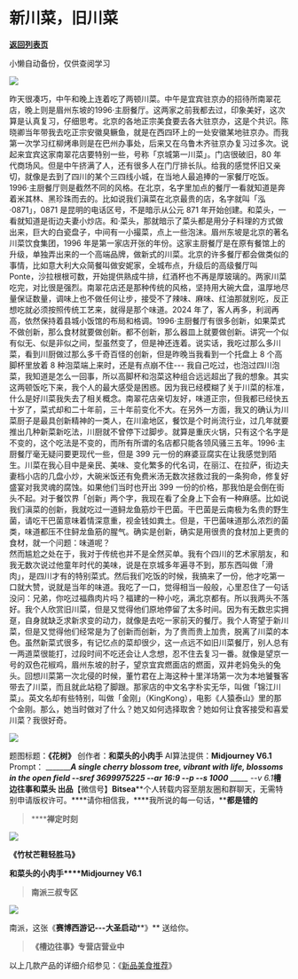 # 新川菜，旧川菜

[**返回列表页**](/gzh/槽边往事)

小懒自动备份，仅供查阅学习

![](https://mmbiz.qpic.cn/mmbiz_jpg/Ia6gU9JNtkr0RtC3ibDvHGs0U6ERS3KAkVZNhBA3iagzicBYWWb2fib1hWYKXV6kvvgialI0ddk30vQbh5HHyIhPoJg/640?wx_fmt=jpeg&from;=appmsg)

昨天很凑巧，中午和晚上连着吃了两顿川菜。中午是宜宾驻京办的招待所南翠花店，晚上则是眉州东坡的1996·主厨餐厅。这两家之前我都去过，印象美好，这次算是认真复习，仔细思考。北京的各地正宗美食要去各大驻京办，这是个共识。陈晓卿当年带我去吃正宗安徽臭鳜鱼，就是在西四环上的一处安徽某地驻京办。而我第一次学习红柳烤串则是在巴州办事处，后来又在乌鲁木齐驻京办复习过多次。说起来宜宾这家南翠花店要特别一些，号称「京城第一川菜」。门店很破旧，80
年代商场风。但是中午挤满了人，还有很多人在门厅排长队。给我的感觉怀旧又亲切，就像是去到了四川的某个三四线小城，在当地人最追捧的一家餐厅吃饭。  
1996·主厨餐厅则是截然不同的风格。在北京，名字里加点的餐厅一看就知道是奔着米其林、黑珍珠而去的。比如说我们滇菜在北京最贵的店，名字就叫「泓·0871」，0871
是昆明的电话区号，不是暗示从公元 871
年开始创建。和菜头，一看就知道是街边夫妻小炒店。和·菜头，那就暗示了菜头都是用分子料理的方式做出来，巨大的白瓷盘子，中间有一小撮菜，点上一些泡沫。眉州东坡是北京的著名川菜饮食集团，1996
年是第一家店开张的年份。这家主厨餐厅是在原有餐馆上的升级，单独弄出来的一个高端品牌，做新式的川菜。北京的许多餐厅都会做类似的事情，比如意大利大众简餐叫做安妮家，全城布点，升级后的高级餐厅叫
Ponte，沙拉根根可数，开始提供熟成牛排，红酒杯也不再是厚玻璃的。两家川菜吃完，对比很是强烈。南翠花店还是那种传统的风格，坚持用大碗大盘，温厚地尽量保证数量，调味上也不做任何让步，接受不了辣味、麻味、红油那就别吃，反正想吃就必须按照传统工艺来，就得是那个味道。2024
年了，客人再多，利润再高，依然保持着县城小饭馆的布局和格调。1996·主厨餐厅有很多创新，如果菜式不做创新，那么食材就要做创新。都不创新，那么器皿上就要做创新。讲究一个似有似无、似是非似之间，型虽然变了，但是神还连着。说实话，我吃过那么多川菜，看到川厨做过那么多千奇百怪的创新，但是昨晚当我看到一个托盘上
8 个高脚杯里放着 8 种泡菜端上来时，还是有点崩不住---
我自己吃过，也泡过四川泡菜，我知道是怎么一回事，所以高脚杯和泡菜这种组合远远超出了我的想象。其实这两顿饭吃下来，我个人的最大感受是困惑。因为我已经模糊了关于川菜的标准，什么是好川菜我失去了相关概念。南翠花店亲切友好，味道正宗，但我都已经快五十岁了，菜式却和二十年前，三十年前变化不大。在另外一方面，我又的确认为川菜厨子是最具创新精神的一类人，在川渝地区，餐饮是个时尚流行业，过几年就要推出几种新菜新吃法，川厨就不曾停下过脚步。就算是重庆火锅，只有这个名字是不变的，这个吃法是不变的，而所有所谓的名店都只能各领风骚三五年。1996·主厨餐厅毫无疑问要更现代一些，但是
399
元一份的麻婆豆腐实在让我感觉到陌生。川菜在我心目中是亲民、美味、变化繁多的代名词，在丽江、在拉萨，街边夫妻档小店的几盘小炒，大碗米饭还有免费米汤无数次拯救过我的一条狗命，修复好盛宴对我灵魂的腐蚀。如果他们当时也开出
399
一份的价格，那我怕是会倒在街头不起。对于餐饮界「创新」两个字，我现在看了全身上下会有一种麻感。比如说我们滇菜的创新，我就吃过一道鲟龙鱼筋炒干巴菌。干巴菌是云南极为名贵的野生菌，请吃干巴菌意味着情深意重，视金钱如粪土。但是，干巴菌味道那么浓烈的菌类，味道都压不住鲟龙鱼筋的腥气。确实是创新，确实是用很贵的食材加上更贵的食材，就一个问题：味道呢？  
然而尴尬之处在于，我对于传统也并不是全然买单。我有个四川的艺术家朋友，和我无数次说过他童年时代的美味，说是在京城多年遍寻不到，那东西叫做「滑肉」，是四川才有的特别菜式。然后我们吃饭的时候，我搞来了一份，他才吃第一口就大赞，说就是当年的味道。我吃了一口，觉得相当一般般，心里忍住了一句话没问：兄弟，你吃过福鼎肉片吗？福建的一种小吃，满北京都有。所以我两头不落好。我个人欣赏旧川菜，但是又觉得他们原地停留了太多时间。因为有无数忠实拥趸，自身就缺乏求新求变的动力，就像是去吃一家前天的餐厅。我个人寄望于新川菜，但是又觉得他们经常是为了创新而创新，为了贵而贵上加贵，脱离了川菜的本色。虽然新菜式很多，有记忆点的菜却很少，这一点远不如旧川菜餐厅，别人总有一两道菜很能打，过段时间不吃还会让人念想，忍不住去复习一番。就像是望京一号的双色花椒鸡，眉州东坡的肘子，望京宜宾燃面店的燃面，双井老妈兔头的兔头。回想川菜第一次北侵的时候，董竹君在上海这种十里洋场第一次为本地饕餮客带去了川菜，而且就此站稳了脚跟。那家店的中文名字朴实无华，叫做「锦江川菜」。英文名却有些特别，叫做「金刚」（KingKong），电影《人猿泰山》里的那个金刚。那么，她当时做对了什么？她又如何选择取舍？她如何让食客接受和喜爱川菜？我很好奇。

![](https://mmbiz.qpic.cn/mmbiz_jpg/Ia6gU9JNtkr0RtC3ibDvHGs0U6ERS3KAkjSibia7NCNndsjic1YU0NgouoGqoicnWaJwuRBFk4srNpBy0NxldkYpIpg/640?wx_fmt=jpeg&from;=appmsg)

  
题图标题：**《花树》** 创作者：**和菜头的小肉手** AI算法提供：**Midjourney V6.1** Prompt： __________A
single cherry blossom tree, vibrant with life, blossoms in the open field
--sref 3699975225 --ar 16:9 --p --s 1000__ _____ \--v 6.1_**槽边往事****和菜头
出品******【微信号】****Bitsea******个人转载内容至朋友圈和群聊天，无需特别申请版权许可。****请你相信我，****我所说的每一句话，****都是错的**

> ******禅定时刻**

![](https://mmbiz.qpic.cn/mmbiz_jpg/Ia6gU9JNtkr0RtC3ibDvHGs0U6ERS3KAkXZNicmnicYax2pJqia99LiadQUvfibgMibIUoicaSDb5J2jT4mVCR4VjuObPA/640?wx_fmt=jpeg&from;=appmsg)

**《竹杖芒鞋轻胜马》**

**和菜头的小肉手****Midjourney V6.1**

> **南派三叔专区**

![](https://mmbiz.qpic.cn/mmbiz_jpg/Ia6gU9JNtkr0RtC3ibDvHGs0U6ERS3KAkj4lWUwkGhmDBibWZTv6RFkqVhAkyJEQMwOyyPmaiaX3UnNVaqltJ6NPQ/640?wx_fmt=jpeg&from;=appmsg)

南派，这张《**赛博西游记---大圣启动****》** 送给你。

> **《槽边往事》专营店营业中**

以上几款产品的详细介绍参见：《[新品美食推荐](https://mp.weixin.qq.com/s?__biz=MjM5MjAzODU2MA==&mid=2652801681&idx=1&sn=14620ec952928e23d02fc38dcf3acdeb&scene=21#wechat_redirect)》

